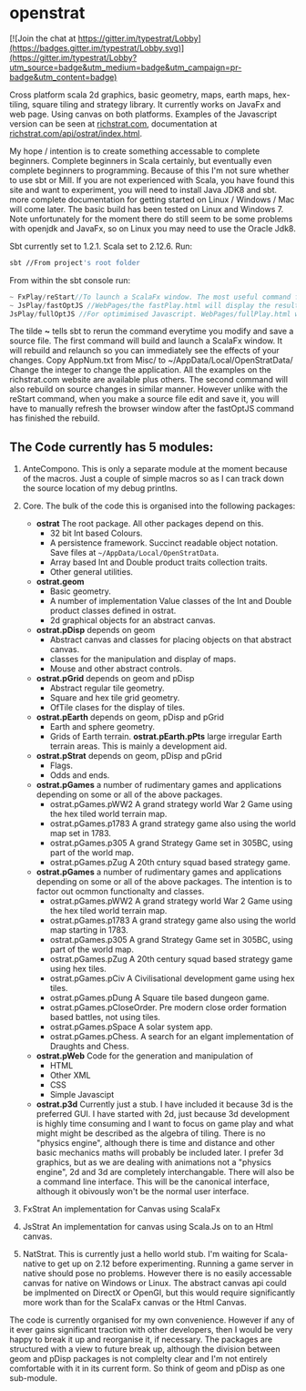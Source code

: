 # openstrat

[![Join the chat at https://gitter.im/typestrat/Lobby](https://badges.gitter.im/typestrat/Lobby.svg)](https://gitter.im/typestrat/Lobby?utm_source=badge&utm_medium=badge&utm_campaign=pr-badge&utm_content=badge)

Cross platform scala 2d graphics, basic geometry, maps, earth maps, hex-tiling, square tiling and strategy library. It currently works on JavaFx and web page. Using canvas on both platforms. Examples of the Javascript version can be seen at [richstrat.com](https://richstrat.com), documentation at [richstrat.com/api/ostrat/index.html](https://richstrat.com/api/ostrat/index.html). 

My hope / intention is to create something accessable to complete beginners. Complete beginners in Scala certainly, but eventually even complete beginners to programming. Because of this I'm not sure whether to use sbt or Mill. If you are not experienced with Scala, you have found this site and want to experiment, you will need to install Java JDK8 and sbt. more complete documentation for getting started on Linux / Windows / Mac will come later. The basic build has been tested on Linux and Windows 7. Note unfortunately for the moment there do still seem to be some problems with openjdk and JavaFx, so on Linux you may need to use the Oracle Jdk8.

Sbt currently set to 1.2.1. Scala set to 2.12.6. Run:

```bash
sbt //From project's root folder
```

From within the sbt console run:

```sbt
~ FxPlay/reStart//To launch a ScalaFx window. The most useful command for development
~ JsPlay/fastOptJS //WebPages/the fastPlay.html will display the results in a browser
JsPlay/fullOptJS //For optimimised Javascript. WebPages/fullPlay.html will display the results in a browser
```

The tilde **~** tells sbt to rerun the command everytime you modify and save a source file. The first command will build and launch a ScalaFx window. It will rebuild and relaunch so you can immediately see the effects of your changes. Copy AppNum.txt from Misc/ to ~/AppData/Local/OpenStratData/ Change the integer to change the application. All the examples on the richstrat.com website are available plus others. The second command will also rebuild on source changes in similar manner. However unlike with the reStart command, when you make a source file edit and save it, you will have to manually refresh the browser window after the fastOptJS command has finished the rebuild. 

## The Code currently has 5 modules:

1. AnteCompono. This is only a separate module at the moment because of the macros. Just a couple of simple macros so as I can track down the source location of my debug printlns.

2. Core. The bulk of the code this is organised into the following packages:
   - **ostrat** The root package. All other packages depend on this.     
     * 32 bit Int based Colours.
     * A persistence framework. Succinct readable object notation. Save files at `~/AppData/Local/OpenStratData`.
     * Array based Int and Double product traits collection traits.
     * Other general utilities.
   - **ostrat.geom**
     * Basic  geometry.
     * A number of implementation Value classes of the Int and Double product classes defined in ostrat.
     * 2d graphical objects for an abstract canvas.     
   - **ostrat.pDisp** depends on geom
     * Abstract canvas and classes for placing objects on that abstract canvas.
     * classes for the manipulation and display of maps.
     * Mouse and other abstract controls.
   - **ostrat.pGrid** depends on geom and pDisp
     * Abstract regular tile geometry.
     * Square and hex tile grid geometry.
     * OfTile clases for the display of tiles.
   - **ostrat.pEarth** depends on geom, pDisp and pGrid
     * Earth and sphere geometry.
     * Grids of Earth terrain.
     **ostrat.pEarth.pPts** large irregular Earth terrain areas. This is mainly a development aid.
   - **ostrat.pStrat** depends on geom, pDisp and pGrid
     * Flags.
     * Odds and ends.
   - **ostrat.pGames** a number of rudimentary games and applications depending on some or all of the above packages.
     * ostrat.pGames.pWW2 A grand strategy world War 2 Game using the hex tiled world terrain map. 
     * ostrat.pGames.p1783 A grand strategy game also using the world map set in 1783.
     * ostrat.pGames.p305 A grand Strategy Game set in 305BC, using part of the world map.
     * ostrat.pGames.pZug A 20th cntury squad based strategy game.
   - **ostrat.pGames** a number of rudimentary games and applications depending on some or all of the above packages. The intention is to factor out ocmmon functionalty and classes.
     * ostrat.pGames.pWW2 A grand strategy world War 2 Game using the hex tiled world terrain map. 
     * ostrat.pGames.p1783 A grand strategy game also using the world map starting in 1783.
     * ostrat.pGames.p305 A grand Strategy Game set in 305BC, using part of the world map.
     * ostrat.pGames.pZug A 20th century squad based strategy game using hex tiles.
     * ostrat.pGames.pCiv A Civilisational development game using hex tiles.
     * ostrat.pGames.pDung A Square tile based dungeon game.
     * ostrat.pGames.pCloseOrder. Pre modern close order formation based battles, not using tiles.
     * ostrat.pGames.pSpace A solar system app.
     * ostrat.pGames.pChess. A search for an elgant implementation of Draughts and Chess.
   - **ostrat.pWeb** Code for the generation and manipulation of
     * HTML
     * Other XML
     * CSS
     * Simple Javascipt
   - **ostrat.p3d** Currently just a stub. I have included it because 3d is the preferred GUI. I have started with 2d, just because 3d development is highly time consuming and I want to focus on game play and what might might be described as the algebra of tiling. There is no "physics engine", although there is time and distance and other basic mechanics maths will probably be included later. I prefer 3d graphics, but as we are dealing with animations not a "physics engine", 2d and 3d are completely interchangable.  There will also be a command line interface. This will be the canonical interface, although it obivously won't be the normal user interface.

3. FxStrat An implementation for Canvas using ScalaFx

4. JsStrat An implementation for canvas using Scala.Js on to an Html canvas.

5. NatStrat. This is currently just a hello world stub. I'm waiting for Scala-native to get up on 2.12 before experimenting. Running a game server in native should pose no problems. However there is no easily accessable canvas for native on Windows or Linux. The abstract canvas api could be implmented on DirectX or OpenGl, but this would require significantly more work than for the ScalaFx canvas or the Html Canvas.

The code is currently organised for my own convenience. However if any of it ever gains significant traction with other developers, then I would be very happy to break it up and reorganise it, if necessary. The packages are structured with a view to future break up, although the division between geom and pDisp packages is not complelty clear and I'm not entirely comfortable with it in its current form. So think of geom and pDisp as one sub-module.
